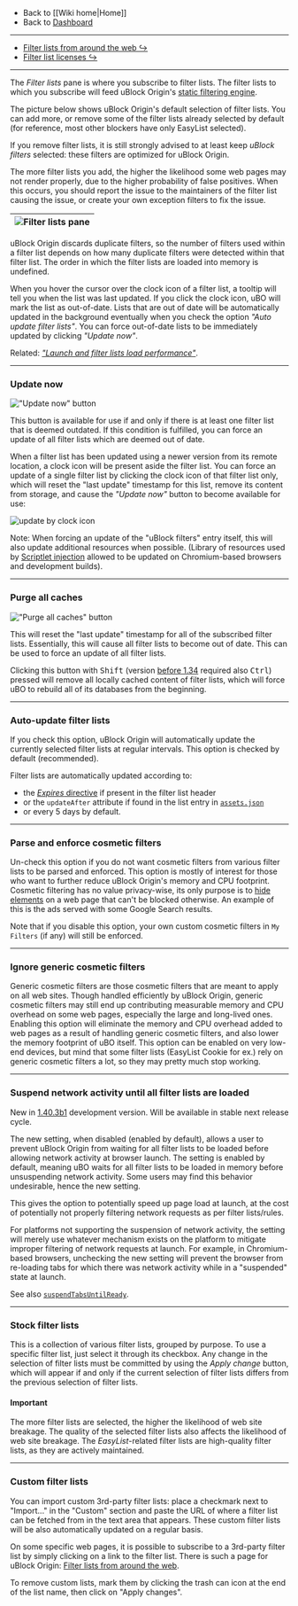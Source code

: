 - Back to [[Wiki home|Home]]
- Back to [Dashboard](./Dashboard)

***

- [Filter lists from around the web ↪](./Filter-lists-from-around-the-web)
- [Filter list licenses ↪](./Filter-list-licenses)

***

The _Filter lists_ pane is where you subscribe to filter lists. The filter lists to which you subscribe will feed uBlock Origin's [static filtering engine](./Overview-of-uBlock's-network-filtering-engine:-details#static-filtering).

The picture below shows uBlock Origin's default selection of filter lists. You can add more, or remove some of the filter lists already selected by default (for reference, most other blockers have only EasyList selected).

If you remove filter lists, it is still strongly advised to at least keep _uBlock filters_ selected: these filters are optimized for uBlock Origin.

The more filter lists you add, the higher the likelihood some web pages may not render properly, due to the higher probability of false positives. When this occurs, you should report the issue to the maintainers of the filter list causing the issue, or create your own exception filters to fix the issue.

![Filter lists pane](https://user-images.githubusercontent.com/886325/148105230-2a8abe39-c320-4c24-8c32-d17da8d2f029.png) |
--- |

uBlock Origin discards duplicate filters, so the number of filters used within a filter list depends on how many duplicate filters were detected within that filter list. The order in which the filter lists are loaded into memory is undefined.

When you hover the cursor over the clock icon of a filter list, a tooltip will tell you when the list was last updated. If you click the clock icon, uBO will mark the list as out-of-date. Lists that are out of date will be automatically updated in the background eventually when you check the option _"Auto update filter lists"_. You can force out-of-date lists to be immediately updated by clicking _"Update now"_.

Related: [_"Launch and filter lists load performance"_](./Launch-and-filter-lists-load-performance).

***

### Update now

![_"Update now"_ button](https://user-images.githubusercontent.com/585534/143616552-94dd8b15-d33c-4d45-97bd-2f73f95972ba.png)

This button is available for use if and only if there is at least one filter list that is deemed outdated. If this condition is fulfilled, you can force an update of all filter lists which are deemed out of date.

When a filter list has been updated using a newer version from its remote location, a clock icon will be present aside the filter list. You can force an update of a single filter list by clicking the clock icon of that filter list only, which will reset the "last update" timestamp for this list, remove its content from storage, and cause the _"Update now"_ button to become available for use:

![update by clock icon](https://user-images.githubusercontent.com/886325/148108034-73419703-10a1-4f72-af4b-5dd5231fface.gif)

Note: When forcing an update of the "uBlock filters" entry itself, this will also update additional resources when possible. (Library of resources used by [Scriptlet injection](./Static-filter-syntax#scriptlet-injection) allowed to be updated on Chromium-based browsers and development builds).

***

### Purge all caches

![_"Purge all caches"_ button](https://user-images.githubusercontent.com/585534/143480823-7b54e49d-fea7-4416-963d-c679243c770d.png)

This will reset the "last update" timestamp for all of the subscribed filter lists. Essentially, this will cause all filter lists to become out of date. This can be used to force an update of all filter lists.

Clicking this button with <kbd>Shift</kbd> (version [before 1.34](https://github.com/gorhill/uBlock/commit/972feae05d22239c46b837e64001f9f322724585) required also <kbd>Ctrl</kbd>) pressed will remove all locally cached content of filter lists, which will force uBO to rebuild all of its databases from the beginning.

***

### Auto-update filter lists

If you check this option, uBlock Origin will automatically update the currently selected filter lists at regular intervals. This option is checked by default (recommended).

Filter lists are automatically updated according to:
- the [_Expires_ directive](https://help.eyeo.com/en/adblockplus/how-to-write-filters#special-comments) if present in the filter list header
- or the `updateAfter` attribute if found in the list entry in [`assets.json`](https://github.com/gorhill/uBlock/blob/master/assets/assets.json)
- or every 5 days by default.

***

### Parse and enforce cosmetic filters

Un-check this option if you do not want cosmetic filters from various filter lists to be parsed and enforced. This option is mostly of interest for those who want to further reduce uBlock Origin's memory and CPU footprint. Cosmetic filtering has no value privacy-wise, its only purpose is to [hide elements](./Does-uBlock-Origin-block-ads-or-just-hide-them%3F) on a web page that can't be blocked otherwise. An example of this is the ads served with some Google Search results.

Note that if you disable this option, your own custom cosmetic filters in `My Filters` (if any) will still be enforced.

***

### Ignore generic cosmetic filters 

Generic cosmetic filters are those cosmetic filters that are meant to apply on all web sites. Though handled efficiently by uBlock Origin, generic cosmetic filters may still end up contributing measurable memory and CPU overhead on some web pages, especially the large and long-lived ones.
Enabling this option will eliminate the memory and CPU overhead added to web pages as a result of handling generic cosmetic filters, and also lower the memory footprint of uBO itself.
This option can be enabled on very low-end devices, but mind that some filter lists (EasyList Cookie for ex.) rely on generic cosmetic filters a lot, so they may pretty much stop working.

***

### Suspend network activity until all filter lists are loaded

New in [1.40.3b1](https://github.com/gorhill/uBlock/commit/925c8d5d0c37dbc1f82e57a92e74350de2c5eab1) development version. Will be available in stable next release cycle.

The new setting, when disabled (enabled by default), allows a user to prevent uBlock Origin from waiting for all filter lists to be loaded before allowing network activity at browser launch. The setting is enabled by default, meaning uBO waits for all filter lists to be loaded in
memory before unsuspending network activity. Some users may find this behavior undesirable, hence the new setting.

This gives the option to potentially speed up page load at launch, at the cost of potentially not properly filtering network requests as per filter lists/rules.

For platforms not supporting the suspension of network activity, the setting will merely use whatever mechanism exists on the platform to mitigate improper filtering of network requests at launch. For example, in Chromium-based browsers, unchecking the new setting will prevent the browser from re-loading tabs for which there was network activity while in a "suspended" state at launch.

See also [`suspendTabsUntilReady`](./Advanced-settings#suspendtabsuntilready).

***

### Stock filter lists

This is a collection of various filter lists, grouped by purpose. To use a specific filter list, just select it through its checkbox. Any change in the selection of filter lists must be committed by using the _Apply change_ button, which will appear if and only if the current selection of filter lists differs from the previous selection of filter lists.

#### Important

The more filter lists are selected, the higher the likelihood of web site breakage. The quality of the selected filter lists also affects the likelihood of web site breakage. The _EasyList_-related filter lists are high-quality filter lists, as they are actively maintained.

***

### Custom filter lists

You can import custom 3rd-party filter lists: place a checkmark next to "Import..." in the "Custom" section and paste the URL of where a filter list can be fetched from in the text area that appears. These custom filter lists will be also automatically updated on a regular basis.

On some specific web pages, it is possible to subscribe to a 3rd-party filter list by simply clicking on a link to the filter list. There is such a page for uBlock Origin: [Filter lists from around the web](./Filter-lists-from-around-the-web).

To remove custom lists, mark them by clicking the trash can icon at the end of the list name, then click on "Apply changes".
